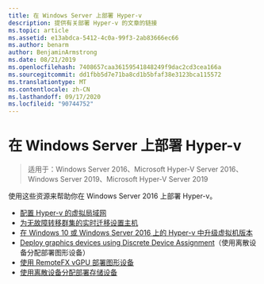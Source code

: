 ```yaml
---
title: 在 Windows Server 上部署 Hyper-v
description: 提供有关部署 Hyper-v 的文章的链接
ms.topic: article
ms.assetid: e13abdca-5412-4c0a-99f3-2ab83666ec66
ms.author: benarm
author: BenjaminArmstrong
ms.date: 08/21/2019
ms.openlocfilehash: 7408657caa36159541848249f9dac2cd3cea166a
ms.sourcegitcommit: dd1fbb5d7e71ba8cd1b5bfaf38e3123bca115572
ms.translationtype: MT
ms.contentlocale: zh-CN
ms.lasthandoff: 09/17/2020
ms.locfileid: "90744752"
---
```

# <a name="deploy-hyper-v-on-windows-server"></a>在 Windows Server 上部署 Hyper-v

>适用于：Windows Server 2016、Microsoft Hyper-V Server 2016、Windows Server 2019、Microsoft Hyper-V Server 2019

使用这些资源来帮助你在 Windows Server 2016 上部署 Hyper-v。

- [配置 Hyper-v 的虚拟局域网](configure-virtual-local-areal-networks-for-Hyper-V.md)
- [为无故障转移群集的实时迁移设置主机](Set-up-hosts-for-live-migration-without-Failover-Clustering.md)
- [在 Windows 10 或 Windows Server 2016 上的 Hyper-v 中升级虚拟机版本](Upgrade-virtual-machine-version-in-Hyper-V-on-Windows-or-Windows-Server.md)
- [Deploy graphics devices using Discrete Device Assignment](deploying-graphics-devices-using-dda.md)（使用离散设备分配部署图形设备）
- [使用 RemoteFX vGPU 部署图形设备](deploy-graphics-devices-using-remotefx-vgpu.md)
- [使用离散设备分配部署存储设备](deploying-storage-devices-using-dda.md)
